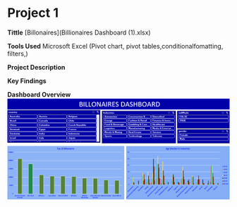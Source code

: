 # Project 1

**Tittle** [Billonaires](Billionaires Dashboard (1).xlsx)

**Tools Used** Microsoft Excel (Pivot chart, pivot tables,conditionalfomatting, filters,)

**Project Description**

**Key Findings**

**Dashboard Overview**
![Billonaires](Billonaires.png)
